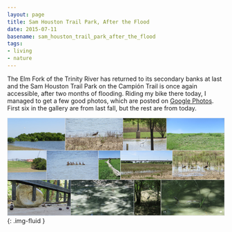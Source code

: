 ```yaml
---
layout: page
title: Sam Houston Trail Park, After the Flood
date: 2015-07-11
basename: sam_houston_trail_park_after_the_flood
tags:
- living
- nature
---
```


The Elm Fork of the Trinity River has returned to its secondary banks at last
and the Sam Houston Trail Park on the Campi&oacute;n Trail is once again
accessible, after two months of flooding. Riding my bike there today, I managed
to get a few good photos, which are posted on [Google
Photos](https://plus.google.com/photos/110829098089228358837/albums/6064182910237070737). First six in the gallery are from last fall, but the rest are from
today.

![photo collage from the park](/images/samHoustonTrailParkJuly112015.png){: .img-fluid }
